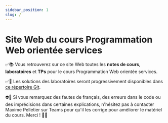 ```yaml
---
sidebar_position: 1
slug: /
---
```


# Site Web du cours Programmation Web orientée services

✅📚 Vous retrouverez sur ce site Web toutes les **notes de cours**, **laboratoires** et **TPs** pour le cours Programmation
Web orientée services. 

✅🧪 Les solutions des laboratoires seront progressivement disponibles dans [ce répertoire Git](https://github.com/MaximePelletier15/4W6-WebServices-Solutions).

⛔🐞 Si vous remarquez des fautes de français, des erreurs dans le code ou des imprécisions dans certaines explications,
n'hésitez pas à contacter Maxime Pelletier sur Teams pour qu'il les corrige pour améliorer le matériel du cours. Merci ! 🙇‍♂️